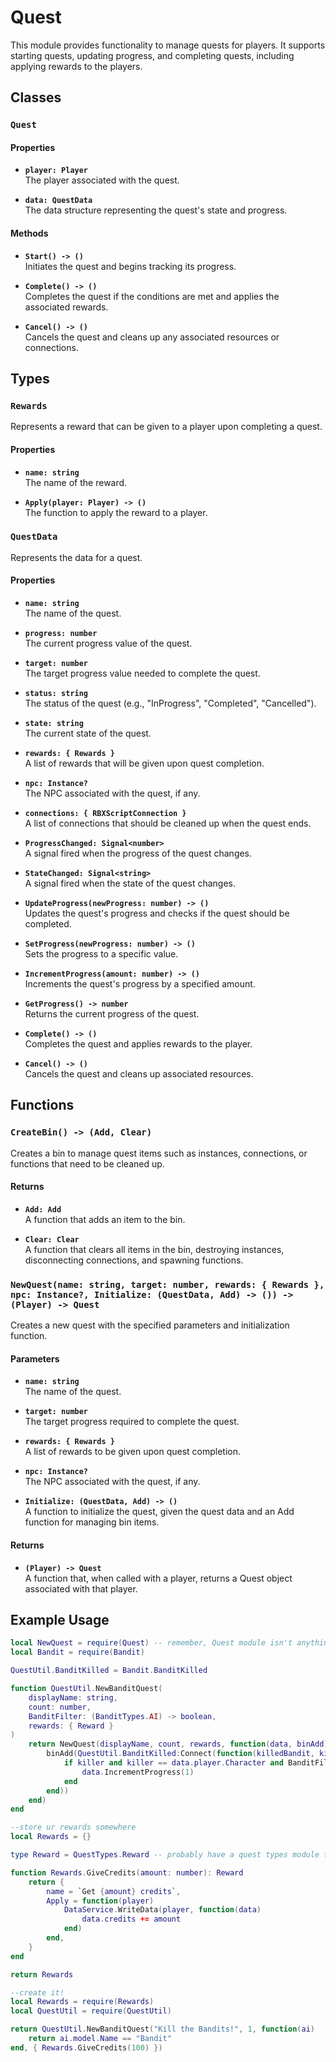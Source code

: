 # Quest

This module provides functionality to manage quests for players. It supports starting quests, updating progress, and completing quests, including applying rewards to the players.

## Classes

### `Quest`

#### Properties

- **`player: Player`**  
  The player associated with the quest.

- **`data: QuestData`**  
  The data structure representing the quest's state and progress.

#### Methods

- **`Start() -> ()`**  
  Initiates the quest and begins tracking its progress.

- **`Complete() -> ()`**  
  Completes the quest if the conditions are met and applies the associated rewards.

- **`Cancel() -> ()`**  
  Cancels the quest and cleans up any associated resources or connections.

## Types

### `Rewards`

Represents a reward that can be given to a player upon completing a quest.

#### Properties

- **`name: string`**  
  The name of the reward.

- **`Apply(player: Player) -> ()`**  
  The function to apply the reward to a player.

### `QuestData`

Represents the data for a quest.

#### Properties

- **`name: string`**  
  The name of the quest.

- **`progress: number`**  
  The current progress value of the quest.

- **`target: number`**  
  The target progress value needed to complete the quest.

- **`status: string`**  
  The status of the quest (e.g., "InProgress", "Completed", "Cancelled").

- **`state: string`**  
  The current state of the quest.

- **`rewards: { Rewards }`**  
  A list of rewards that will be given upon quest completion.

- **`npc: Instance?`**  
  The NPC associated with the quest, if any.

- **`connections: { RBXScriptConnection }`**  
  A list of connections that should be cleaned up when the quest ends.

- **`ProgressChanged: Signal<number>`**  
  A signal fired when the progress of the quest changes.

- **`StateChanged: Signal<string>`**  
  A signal fired when the state of the quest changes.

- **`UpdateProgress(newProgress: number) -> ()`**  
  Updates the quest's progress and checks if the quest should be completed.

- **`SetProgress(newProgress: number) -> ()`**  
  Sets the progress to a specific value.

- **`IncrementProgress(amount: number) -> ()`**  
  Increments the quest's progress by a specified amount.

- **`GetProgress() -> number`**  
  Returns the current progress of the quest.

- **`Complete() -> ()`**  
  Completes the quest and applies rewards to the player.

- **`Cancel() -> ()`**  
  Cancels the quest and cleans up associated resources.

## Functions

### `CreateBin() -> (Add, Clear)`

Creates a bin to manage quest items such as instances, connections, or functions that need to be cleaned up.

#### Returns

- **`Add: Add`**  
  A function that adds an item to the bin.

- **`Clear: Clear`**  
  A function that clears all items in the bin, destroying instances, disconnecting connections, and spawning functions.

### `NewQuest(name: string, target: number, rewards: { Rewards }, npc: Instance?, Initialize: (QuestData, Add) -> ()) -> (Player) -> Quest`

Creates a new quest with the specified parameters and initialization function.

#### Parameters

- **`name: string`**  
  The name of the quest.

- **`target: number`**  
  The target progress required to complete the quest.

- **`rewards: { Rewards }`**  
  A list of rewards to be given upon quest completion.

- **`npc: Instance?`**  
  The NPC associated with the quest, if any.

- **`Initialize: (QuestData, Add) -> ()`**  
  A function to initialize the quest, given the quest data and an Add function for managing bin items.

#### Returns

- **`(Player) -> Quest`**  
  A function that, when called with a player, returns a Quest object associated with that player.

## Example Usage

```lua
local NewQuest = require(Quest) -- remember, Quest module isn't anything fancy, its just a factory function for creating a quest.
local Bandit = require(Bandit)

QuestUtil.BanditKilled = Bandit.BanditKilled

function QuestUtil.NewBanditQuest(
	displayName: string,
	count: number,
	BanditFilter: (BanditTypes.AI) -> boolean,
	rewards: { Reward }
)
	return NewQuest(displayName, count, rewards, function(data, binAdd)
		binAdd(QuestUtil.BanditKilled:Connect(function(killedBandit, killer)
			if killer and killer == data.player.Character and BanditFilter(killedBandit) then
				data.IncrementProgress(1)
			end
		end))
	end)
end
```

```lua
--store ur rewards somewhere
local Rewards = {}

type Reward = QuestTypes.Reward -- probably have a quest types module that exports all ur quest types. this module exports a few already.

function Rewards.GiveCredits(amount: number): Reward
	return {
		name = `Get {amount} credits`,
		Apply = function(player)
			DataService.WriteData(player, function(data)
				data.credits += amount
			end)
		end,
	}
end

return Rewards
```

```lua
--create it!
local Rewards = require(Rewards)
local QuestUtil = require(QuestUtil)

return QuestUtil.NewBanditQuest("Kill the Bandits!", 1, function(ai)
	return ai.model.Name == "Bandit"
end, { Rewards.GiveCredits(100) })
```